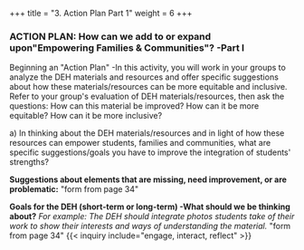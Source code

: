 +++
title = "3. Action Plan Part 1"
weight = 6
+++

### **ACTION PLAN:** How can we add to or expand upon"Empowering Families & Communities"? -Part I

Beginning an "Action Plan" -In this activity, you will work in your groups to analyze the DEH materials and resources and offer specific suggestions about how these materials/resources can be more equitable and inclusive. Refer to your group's evaluation of DEH materials/resources, then ask the questions: How can this material be improved? How can it be more equitable? How can it be more inclusive?

a) In thinking about the DEH materials/resources and in light of how these resources can empower students, families and communities, what are specific suggestions/goals you have to improve the integration of students' strengths?

**Suggestions about elements that are missing, need improvement, or are problematic:**
"form from page 34"

**Goals for the DEH (short-term or long-term) -What should we be thinking about?**
*For example: The DEH should integrate photos students take of their work to show their interests and ways of understanding the material.*
"form from page 34"
{{< inquiry include="engage, interact, reflect" >}}
